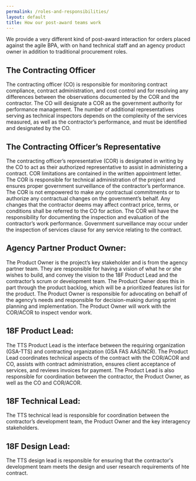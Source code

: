 ```yaml
---
permalink: /roles-and-responsibilities/
layout: default
title: How our post-award teams work
---
```

We provide a very different kind of post-award interaction for orders placed against the agile BPA, with on hand technical staff and an agency product owner in addition to traditional procurement roles.

## The Contracting Officer
The contracting officer (CO) is responsible for monitoring contract compliance, contract administration, and cost control and for resolving any differences between the observations documented by the COR and the contractor. The CO will designate a COR as the government authority for performance management. The number of additional representatives serving as technical inspectors depends on the complexity of the services measured, as well as the contractor’s performance, and must be identified and designated by the CO.

## The Contracting Officer’s Representative
The contracting officer’s representative (COR) is designated in writing by the CO to act as their authorized representative to assist in administering a contract. COR limitations are contained in the written appointment letter. The COR is responsible for technical administration of the project and ensures proper government surveillance of the contractor’s performance. The COR is not empowered to make any contractual commitments or to authorize any contractual changes on the government’s behalf. Any changes that the contractor deems may affect contract price, terms, or conditions shall be referred to the CO for action. The COR will have the responsibility for documenting the inspection and evaluation of the contractor’s work performance. Government surveillance may occur under the inspection of services clause for any service relating to the contract.

## Agency Partner Product Owner:

The Product Owner is the project’s key stakeholder and is from the agency partner team. They are responsible for having a vision of what he or she wishes to build, and convey the vision to the 18F Product Lead and the contractor’s scrum or development team. The Product Owner does this in part through the product backlog, which will be a prioritized features list for the product. The Product Owner is responsible for advocating on behalf of the agency’s needs and responsible for decision-making during sprint planning and implementation. The Product Owner will work with the COR/ACOR to inspect vendor work.

## 18F Product Lead:
The TTS Product Lead is the interface between the requiring organization (GSA-TTS) and contracting organization (GSA FAS AAS/NCR). The Product Lead coordinates technical aspects of the contract with the COR/ACOR and CO, assists with contract administration, ensures client acceptance of services, and reviews invoices for payment.  The Product Lead is also responsible for coordination between the contractor, the Product Owner, as well as the CO and COR/ACOR.

## 18F Technical Lead:

The TTS technical lead is responsible for coordination between the contractor’s development team, the Product Owner and the key interagency stakeholders.

## 18F Design Lead:

The TTS design lead is responsible for ensuring that the contractor's development team meets the design and user research requirements of hte contract.
